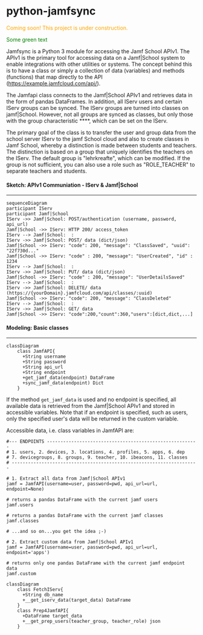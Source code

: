 # python-jamfsync
<p style="color: orange;">Coming soon! This project is under construction.</p>
<font color="green"> Some green text </font>

Jamfsync is a Python 3 module for accessing the Jamf School APIv1. The APIv1 is the primary tool for accessing data on a Jamf|School system to enable integrations with other utilities or systems.
The concept behind this is to have a class or simply a collection of data (variables) and methods (functions) that map directly to the API (https://example.jamfcloud.com/api/).

The Jamfapi class connects to the Jamf|School APIv1 and retrieves data in the form of pandas DataFrames. In addition, all IServ users and certain IServ groups can be synced. The IServ groups are turned into classes on jamf|School. However, not all groups are synced as classes, but only those with the group characteristic ****, which can be set on the IServ.

The primary goal of the class is to transfer the user and group data from the school server IServ to the jamf School cloud and also to create classes in Jamf School, whereby a distinction is made between students and teachers.
The distinction is based on a group that uniquely identifies the teachers on the IServ. The default group is "lehrkreafte", which can be modified. If the group is not sufficient, you can also use a role such as "ROLE_TEACHER" to separate teachers and students.


#### Sketch: APIv1 Communiation - IServ & Jamf|School
<hr style="border-color: orange;">

```mermaid
sequenceDiagram 
participant IServ
participant Jamf|School
IServ ->> Jamf|School: POST/authentication (username, password, api_url)
Jamf|School ->> IServ: HTTP 200/ access_token
IServ --> Jamf|School:  :
IServ ->> Jamf|School: POST/ data (dict/json)
Jamf|School ->> IServ: "code": 200, "message": "ClassSaved", "uuid": "22f730d..."
Jamf|School ->> IServ: "code" : 200, "message": "UserCreated", "id" : 1234
IServ --> Jamf|School:  :
IServ ->> Jamf|School: PUT/ data (dict/json)
Jamf|School ->> IServ: "code" : 200, "message": "UserDetailsSaved"
IServ --> Jamf|School:  :
IServ ->> Jamf|School: DELETE/ data (https://{yourDomain}.jamfcloud.com/api/classes/:uuid)
Jamf|School ->> IServ: "code": 200, "message": "ClassDeleted"
IServ --> Jamf|School:  :
IServ ->> Jamf|School: GET/ data
Jamf|School ->> IServ: "code":200,"count":360,"users":[dict,dict,...]
```

#### Modeling: Basic classes
<hr style="border-color: orange;">

```mermaid
classDiagram
    class JamfAPI{
      +String username
      +String password
      +String api_url
      +String endpoint
      +get_jamf_data(endpoint) DataFrame
      +sync_jamf_data(endpoint) Dict
    }
```
If the method `get_jamf_data` is used and no endpoint is specified, all available data is retrieved from the Jamf|School APIv1 and stored in accessible variables. Note that if an endpoint is specified, such as users, only the specified user's data will be returned in the custom variable.

Accessible data, i.e. class variables in JamfAPI are: 

    #--- ENDPOINTS --------------------------------------------------------
    # 1. users, 2. devices, 3. locations, 4. profiles, 5. apps, 6. dep
    # 7. devicegroups, 8. groups, 9. teacher, 10. ibeacons, 11. classes
    # ---------------------------------------------------------------------

    # 1. Extract all data from Jamf|School APIv1
    jamf = JamfAPI(username=user, password=pwd, api_url=url, endpoint=None)
    
    # returns a pandas DataFrame with the current jamf users
    jamf.users

    # returns a pandas DataFrame with the current jamf classes
    jamf.classes

    # ...and so on...you get the idea ;-)

    # 2. Extract custom data from Jamf|School APIv1
    jamf = JamfAPI(username=user, password=pwd, api_url=url, endpoint='apps')

    # returns only one pandas DataFrame with the current jamf endpoint data
    jamf.custom 

```mermaid
classDiagram
    class FetchIServ{
      +String db_name
      +__get_iserv_data(target_data) DataFrame
    }
    class Prep4JamfAPI{
      +DataFrame target_data
      +__get_prep_users(teacher_group, teacher_role) json
    }
```
